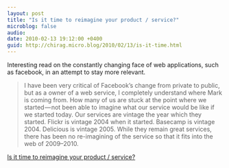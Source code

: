 ```yaml
---
layout: post
title: "Is it time to reimagine your product / service?"
microblog: false
audio: 
date: 2010-02-13 19:12:00 +0400
guid: http://chirag.micro.blog/2010/02/13/is-it-time.html
---
```

<p>Interesting read on the constantly changing face of web applications, such as facebook, in an attempt to stay more relevant.</p>
<blockquote>I have been very critical of Facebook’s change from private to public, but as a owner of a web service, I completely understand where Mark is coming from. How many of us are stuck at the point where we started — not been able to imagine what our service would be like if we started today. Our services are vintage the year which they started. Flickr is vintage 2004 when it started. Basecamp is vintage 2004. Delicious is vintage 2005. While they remain great services, there has been no re-imagining of the service so that it fits into the web of 2009–2010.</blockquote>
<p><a href="http://rashmisinha.com/2010/01/09/time-to-reimagine-product-service/" target="_blank">Is it time to reimagine your product / service?</a></p>
